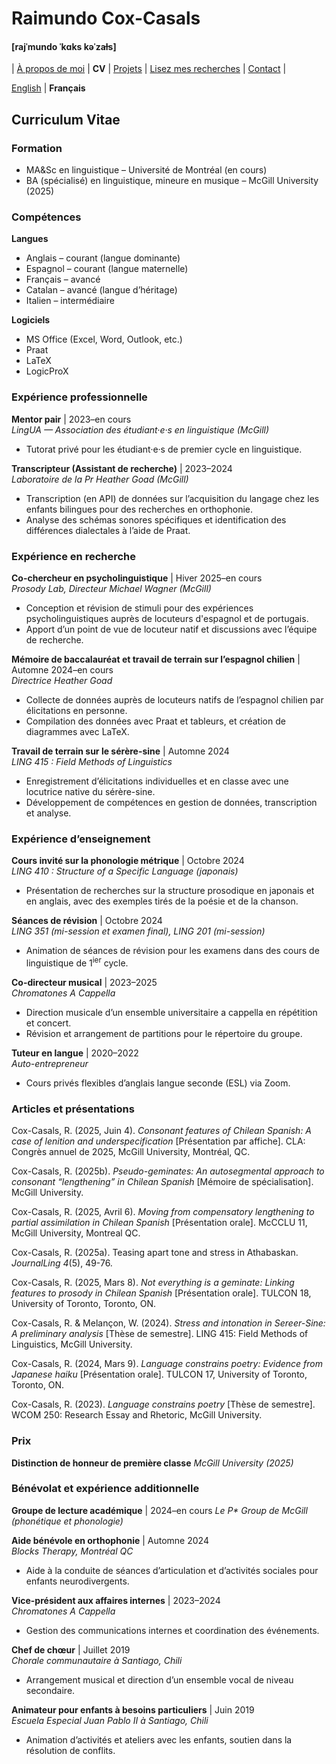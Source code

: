 # Raimundo Cox-Casals
#### [rajˈmundo ˈkɑks kəˈzaɫs]

| [À propos de moi](LISMOI.md) | **CV** | [Projets](projectsfr.md) | [Lisez mes recherches](papersfr.md) | [Contact](contactfr.md) | 

[English](../cv.md) \| **Français**

## Curriculum Vitae
### Formation
- MA&Sc en linguistique – Université de Montréal (en cours)
- BA (spécialisé) en linguistique, mineure en musique – McGill University (2025)

### Compétences
**Langues**
- Anglais – courant (langue dominante)
- Espagnol – courant (langue maternelle)
- Français – avancé
- Catalan – avancé (langue d’héritage)
- Italien – intermédiaire

**Logiciels**
- MS Office (Excel, Word, Outlook, etc.)
- Praat
- LaTeX
- LogicProX

### Expérience professionnelle
**Mentor pair** | 2023–en cours  
_LingUA — Association des étudiant·e·s en linguistique (McGill)_
- Tutorat privé pour les étudiant·e·s de premier cycle en linguistique.

**Transcripteur (Assistant de recherche)** | 2023–2024  
_Laboratoire de la Pr Heather Goad (McGill)_
- Transcription (en API) de données sur l’acquisition du langage chez les enfants bilingues pour des recherches en orthophonie.
- Analyse des schémas sonores spécifiques et identification des différences dialectales à l’aide de Praat.

### Expérience en recherche
**Co-chercheur en psycholinguistique** | Hiver 2025–en cours  
_Prosody Lab, Directeur Michael Wagner (McGill)_
- Conception et révision de stimuli pour des expériences psycholinguistiques auprès de locuteurs d'espagnol et de portugais.
- Apport d’un point de vue de locuteur natif et discussions avec l’équipe de recherche.

**Mémoire de baccalauréat et travail de terrain sur l’espagnol chilien** | Automne 2024–en cours  
_Directrice Heather Goad_
- Collecte de données auprès de locuteurs natifs de l’espagnol chilien par élicitations en personne.
- Compilation des données avec Praat et tableurs, et création de diagrammes avec LaTeX.

**Travail de terrain sur le sérère-sine** | Automne 2024  
_LING 415 : Field Methods of Linguistics_
- Enregistrement d’élicitations individuelles et en classe avec une locutrice native du sérère-sine.
- Développement de compétences en gestion de données, transcription et analyse.

### Expérience d’enseignement
**Cours invité sur la phonologie métrique** | Octobre 2024  
_LING 410 : Structure of a Specific Language (japonais)_
- Présentation de recherches sur la structure prosodique en japonais et en anglais, avec des exemples tirés de la poésie et de la chanson.

**Séances de révision** | Octobre 2024  
_LING 351 (mi-session et examen final), LING 201 (mi-session)_
- Animation de séances de révision pour les examens dans des cours de linguistique de 1<sup>ier</sup> cycle.

**Co-directeur musical** | 2023–2025  
_Chromatones A Cappella_
- Direction musicale d’un ensemble universitaire a cappella en répétition et concert.
- Révision et arrangement de partitions pour le répertoire du groupe.

**Tuteur en langue** | 2020–2022  
_Auto-entrepreneur_
- Cours privés flexibles d’anglais langue seconde (ESL) via Zoom.

### Articles et présentations

Cox-Casals, R. (2025, Juin 4). _Consonant features of Chilean Spanish: A case of lenition and underspecification_ \[Présentation par affiche\]. CLA: Congrès annuel de 2025, McGill University, Montréal, QC.

Cox-Casals, R. (2025b). _Pseudo-geminates: An autosegmental approach to consonant “lengthening” in Chilean Spanish_ \[Mémoire de spécialisation\]. McGill University.

Cox-Casals, R. (2025, Avril 6). _Moving from compensatory lengthening to partial assimilation in Chilean Spanish_ \[Présentation orale\]. McCCLU 11, McGill University, Montreal QC.

Cox-Casals, R. (2025a). Teasing apart tone and stress in Athabaskan. _JournalLing 4_(5), 49-76.

Cox-Casals, R. (2025, Mars 8). _Not everything is a geminate: Linking features to prosody in Chilean Spanish_ \[Présentation orale\]. TULCON 18, University of Toronto, Toronto, ON.

Cox-Casals, R. & Melançon, W. (2024). _Stress and intonation in Sereer-Sine: A preliminary analysis_ \[Thèse de semestre\]. LING 415: Field Methods of Linguistics, McGill University.

Cox-Casals, R. (2024, Mars 9). _Language constrains poetry: Evidence from Japanese haiku_ \[Présentation orale\]. TULCON 17, University of Toronto, Toronto, ON.

Cox-Casals, R. (2023). _Language constrains poetry_ \[Thèse de semestre\]. WCOM 250: Research Essay and Rhetoric, McGill University.

### Prix
**Distinction de honneur de première classe**
_McGill University (2025)_

### Bénévolat et expérience additionnelle
**Groupe de lecture académique** | 2024–en cours
_Le P* Group de McGill (phonétique et phonologie)_

**Aide bénévole en orthophonie** | Automne 2024  
_Blocks Therapy, Montréal QC_
- Aide à la conduite de séances d’articulation et d’activités sociales pour enfants neurodivergents.

**Vice-président aux affaires internes** | 2023–2024  
_Chromatones A Cappella_  
- Gestion des communications internes et coordination des événements.

**Chef de chœur** | Juillet 2019  
_Chorale communautaire à Santiago, Chili_
- Arrangement musical et direction d’un ensemble vocal de niveau secondaire.

**Animateur pour enfants à besoins particuliers** | Juin 2019  
_Escuela Especial Juan Pablo II à Santiago, Chili_
- Animation d’activités et ateliers avec les enfants, soutien dans la résolution de conflits.
